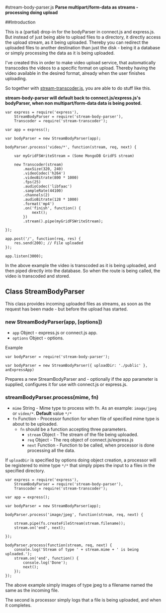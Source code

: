 #stream-body-parser.js
**Parse multipart/form-data as streams - processing doing upload**

##Introduction

This is a (partial) drop-in for the bodyParser in connect.js and express.js. But instead of just being able to upload files to a directory, it directly access the upload stream, as it being uploaded. Thereby you can redirect the uploaded files to another destination than just the disk - being it a database or simply processing the data as it is being uploaded.

I've created this in order to make video upload service, that automatically transcodes the videos to a specific format on upload. Thereby having the video available in the desired format, already when the user finishes uploading.

So together with [stream-transcoder.js](https://github.com/trenskow/stream-transcoder.js), you are able to do stuff like this.

**stream-body-parser will default back to connect.js/express.js's bodyParser, when non multipart/form-data data is being posted.**

    var express = require('express'),
        StreamBodyParser = require('stream-body-parser'),
        Transcoder = require('stream-transcoder');
    
    var app = express();
    
    var bodyParser = new StreamBodyParser(app);
    
    bodyParser.process('video/*', function(stream, req, next) {
    	
    	var myGridFSWriteStream = (Some MongoDB GridFS stream)
    	
    	new Transcoder(stream)
    	    .maxSize(320, 240)
    	    .videoCodec('h264')
    	    .videoBitrate(800 * 1000)
    	    .fps(25)
    	    .audioCodec('libfaac')
    	    .sampleRate(44100)
    	    .channels(2)
    	    .audioBitrate(128 * 1000)
    	    .format('mp4')
    	    .on('finish', function() {
    	    	next();
    	    })
    	    .stream().pipe(myGridFSWriteStream);
    	
    });
    
    app.post('/', function(req, res) {
    	res.send(200); // File uploaded
    });
    
    app.listen(3000);

In the above example the video is transcoded as it is being uploaded, and then piped directly into the database. So when the route is being called, the video is transcoded and stored.

## Class StreamBodyParser
This class provides incoming uploaded files as streams, as soon as the request has been made - but before the upload has started.

### new StreamBodyParser(app, [options])

  * `app` Object - express.js or connect.js app.
  * `options` Object - options.

Example

    var bodyParser = require('stream-body-parser');
    
    var bodyParser = new StreamBodyParser({ uploadDir: './public' }, anExpressApp)
    
Prepares a new StreamBodyParser and - optionally if the app parameter is supplied, configures it for use with connect.js or express.js.

### streamBodyParser.process(mime, fn)

  * `mime` String - Mime type to process with fn. As an example: `image/jpeg` or `video/*`. **Default** value `*/*`
  * `fn` Function - Processor function for when file of specified mime type is about to be uploaded.
    * `fn` should be a function accepting three parameters.
      * `stream` Object - The stream of the file being uploaded.
      * `req` Object - The req object of connect.js/express.js
      * `next` Function - Function to be called, when processor is done processing all the data.

If `uploadDir` is specified by options doing object creation, a processor will be registered to mime type `*/*` that simply pipes the input to a files in the specified directory.

    var express = require('express'),
        StreamBodyParser = require('stream-body-parser'),
        Transcoder = require('stream-transcoder');
    
    var app = express();
    
    var bodyParser = new StreamBodyParser(app);
    
    bodyParser.process('image/jpeg', function(stream, req, next) {
    	
    	stream.pipe(fs.createFileStream(stream.filename));
    	stream.on('end', next);
    	
    });
    
    bodyParser.process(function(stream, req, next) {
    	console.log('Stream of type ' + stream.mime + ' is being uploaded.');
    	stream.on('end', function() {
    		console.log('Done');
    		next();
    	});
    });
    
The above example simply images of type jpeg to a filename named the same as the incoming file.

The second is processor simply logs that a file is being uploaded, and when it completes.
